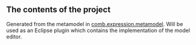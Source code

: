 ## The contents of the project

Generated from the metamodel in [comb.expression.metamodel](https://github.com/sarvaryk/Comb/tree/master/comb.expression.metamodel/).
Will be used as an Eclipse plugin which contains the implementation of the model editor.